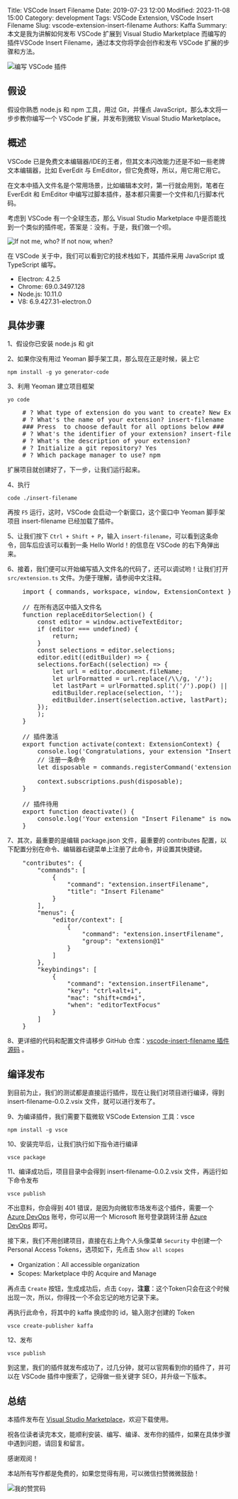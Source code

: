 Title: VSCode Insert Filename
Date: 2019-07-23 12:00
Modified: 2023-11-08 15:00
Category: development
Tags: VSCode Extension, VSCode Insert Filename
Slug: vscode-extension-insert-filename
Authors: Kaffa
Summary: 本文是我为讲解如何发布 VSCode 扩展到 Visual Studio Marketplace 而编写的插件VSCode Insert Filename，通过本文你将学会创作和发布 VSCode 扩展的步骤和方法。


![编写 VSCode 插件](https://kaffa.im/static/img/2019/create-vscode-extension.png "编写 VSCode 插件")

## 假设

假设你熟悉 node.js 和 npm 工具，用过 Git，并懂点 JavaScript，那么本文将一步步教你编写一个 VSCode 扩展，并发布到微软 Visual Studio Marketplace。

## 概述

VSCode 已是免费文本编辑器/IDE的王者，但其文本闪改能力还是不如一些老牌文本编辑器，比如 EverEdit 与 EmEditor，但它免费呀，所以，用它用它用它。

在文本中插入文件名是个常用场景，比如编辑本文时，第一行就会用到，笔者在 EverEdit 和 EmEditor 中编写过脚本插件，基本都只需要一个文件和几行脚本代码。

考虑到 VSCode 有一个全球生态，那么 Visual Studio Marketplace 中是否能找到一个类似的插件呢，答案是：没有。于是，我们做一个呗。

![If not me, who? If not now, when?](https://kaffa.im/static/img/2019/if-not-me-who-if-not-now-when.png "If not me, 
who? If not now, when?")

在 VSCode 关于中，我们可以看到它的技术栈如下，其插件采用 JavaScript 或 TypeScript 编写。

* Electron: 4.2.5
* Chrome: 69.0.3497.128
* Node.js: 10.11.0
* V8: 6.9.427.31-electron.0

## 具体步骤

1、假设你已安装 node.js 和 git

2、如果你没有用过 Yeoman 脚手架工具，那么现在正是时候，装上它

`npm install -g yo generator-code`

3、利用 Yeoman 建立项目框架

`yo code`

<pre>
    # ? What type of extension do you want to create? New Extension (TypeScript)
    # ? What's the name of your extension? insert-filename
    ### Press <Enter> to choose default for all options below ###
    # ? What's the identifier of your extension? insert-filename
    # ? What's the description of your extension?
    # ? Initialize a git repository? Yes
    # ? Which package manager to use? npm
</pre>

扩展项目就创建好了，下一步，让我们运行起来。

4、执行

`code ./insert-filename`

再按 `F5` 运行，这时，VSCode 会启动一个新窗口，这个窗口中 Yeoman 脚手架项目 insert-filename 已经加载了插件。

5、让我们按下 `Ctrl + Shift + P`，输入 `insert-filename`，可以看到这条命令，回车后应该可以看到一条 Hello World！的信息在 VSCode 的右下角弹出来。

6、接着，我们便可以开始编写插入文件名的代码了，还可以调试哟！让我们打开 `src/extension.ts` 文件。为便于理解，请参阅中文注释。
<pre>
    import { commands, workspace, window, ExtensionContext } from 'vscode';

    // 在所有选区中插入文件名
    function replaceEditorSelection() {
        const editor = window.activeTextEditor;
        if (editor === undefined) {
            return;
        }
        const selections = editor.selections;
        editor.edit((editBuilder) => {
        selections.forEach((selection) => {
            let url = editor.document.fileName;
            let urlFormatted = url.replace(/\\/g, '/');
            let lastPart = urlFormatted.split('/').pop() || '';
            editBuilder.replace(selection, '');
            editBuilder.insert(selection.active, lastPart);
        });
        );
    }

    // 插件激活
    export function activate(context: ExtensionContext) {
        console.log('Congratulations, your extension "Insert Filename" is now active!');
        // 注册一条命令
        let disposable = commands.registerCommand('extension.insertFilename', () => replaceEditorSelection());

        context.subscriptions.push(disposable);
    }

    // 插件待用
    export function deactivate() {
        console.log('Your extension "Insert Filename" is now inactive!');
    }
</pre>

7、其次，最重要的是编辑 package.json 文件，最重要的 contributes 配置，以下配置分别在命令、编辑器右键菜单上注册了此命令，并设置其快捷键。

<pre>
    "contributes": {
        "commands": [
            {
                "command": "extension.insertFilename",
                "title": "Insert Filename"
            }
        ],
        "menus": {
            "editor/context": [
                {
                    "command": "extension.insertFilename",
                    "group": "extension@1"
                }
            ]
        },
        "keybindings": [
            {
                "command": "extension.insertFilename",
                "key": "ctrl+alt+i",
                "mac": "shift+cmd+i",
                "when": "editorTextFocus"
            }
        ]
    }
</pre>

8、更详细的代码和配置文件请移步 GitHub 仓库：[vscode-insert-filename 插件源码][3] 。

## 编译发布

到目前为止，我们的测试都是直接运行插件，现在让我们对项目进行编译，得到 insert-filename-0.0.2.vsix 文件，就可以进行发布了。

9、为编译插件，我们需要下载微软 VSCode Extension 工具：vsce

`npm install -g vsce`

10、安装完毕后，让我们执行如下指令进行编译

`vsce package`

11、编译成功后，项目目录中会得到 insert-filename-0.0.2.vsix 文件，再运行如下命令发布

`vsce publish`

不出意料，你会得到 401 错误，是因为向微软市场发布这个插件，需要一个 [Azure DevOps][4] 账号，你可以用一个 Microsoft 账号登录跳转注册 [Azure DevOps][4] 即可。

接下来，我们不用创建项目，直接在右上角个人头像菜单 `Security` 中创建一个 Personal Access Tokens，选项如下，先点击 `Show all scopes`

* Organization：All accessible organization
* Scopes: Marketplace 中的 Acquire and Manage

再点击 `Create` 按钮，生成成功后，点击 `Copy`，**注意**：这个Token只会在这个时候出现一次，所以，你得找一个不会忘记的地方记录下来。

再执行此命令，将其中的 kaffa 换成你的 id，输入刚才创建的 Token

`vsce create-publisher kaffa`

12、发布

`vsce publish`

到这里，我们的插件就发布成功了，过几分钟，就可以官网看到你的插件了，并可以在 VSCode 插件中搜索了，记得做一些关键字 SEO，并升级一下版本。

## 总结

本插件发布在 [Visual Studio Marketplace][4]，欢迎下载使用。

祝各位读者读完本文，能顺利安装、编写、编译、发布你的插件，如果在具体步骤中遇到问题，请回复和留言。

感谢观阅！

本站所有写作都是免费的，如果您觉得有用，可以微信扫赞微微鼓励！

![我的赞赏码](https://kaffa.im/static/img/reward.png "一杯咖啡吸取太阳能量")

[1]: https://kaffa.im/static/img/reward.png
[2]: http://www.everedit.net/
[3]: https://github.com/kaffa/vscode-insert-filename
[4]: https://marketplace.visualstudio.com/items?itemName=kaffa.insert-filename
[5]: https://aka.ms/SignupAzureDevOps
